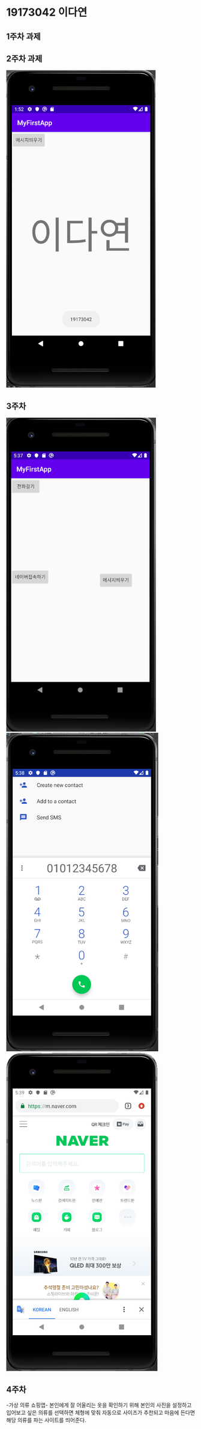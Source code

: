 # 19173042 이다연

## 1주차 과제

## 2주차 과제
  <img width="" height="" src="./PNg/제목 없음.png"></img>

## 3주차 
  <img width="" height="" src="./PNg/화면.png"></img>
  <img width="" height="" src="./PNg/전화.png"></img>
  <img width="" height="" src="./PNg/네이버.png"></img>

## 4주차
  -가상 의류 쇼핑앱-
   본인에게 잘 어울리는 옷을 확인하기 위해 본인의 사진을 설정하고 입어보고 싶은 의류를 선택하면
    체형에 맞춰 자동으로 사이즈가 추천되고 마음에 든다면 해당 의류를 파는 사이트를 띄어준다.
